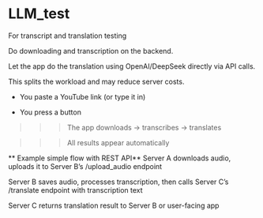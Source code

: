 # LLM_test
For transcript and translation testing

Do downloading and transcription on the backend.

Let the app do the translation using OpenAI/DeepSeek directly via API calls.

This splits the workload and may reduce server costs.

- You paste a YouTube link (or type it in)

- You press a button

>>> The app downloads → transcribes → translates

>>> All results appear automatically


**
Example simple flow with REST API**
Server A downloads audio, uploads it to Server B’s /upload_audio endpoint

Server B saves audio, processes transcription, then calls Server C’s /translate endpoint with transcription text

Server C returns translation result to Server B or user-facing app
